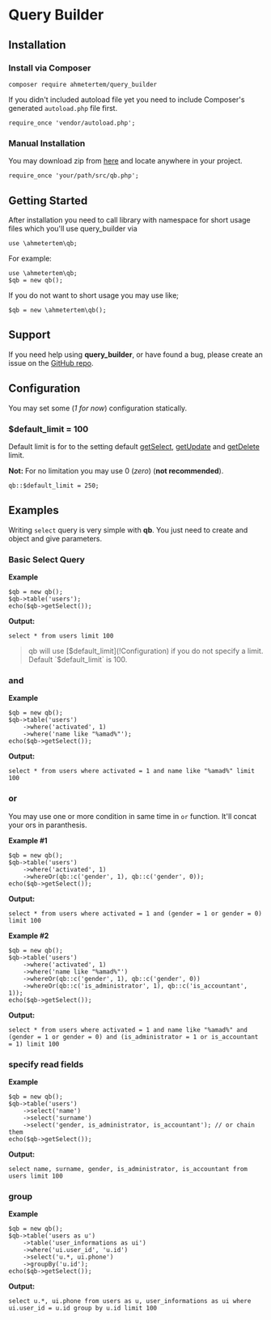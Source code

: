 # Query Builder

## Installation

### Install via Composer

```
composer require ahmetertem/query_builder
```

If you didn't included autoload file yet you need to include Composer's generated `autoload.php` file first.

```
require_once 'vendor/autoload.php';
```

### Manual Installation

You may download zip from [here](https://github.com/ahmetertem/query_builder/archive/master.zip) and locate anywhere in your project.
```
require_once 'your/path/src/qb.php';
```

## Getting Started
After installation you need to call library with namespace for short usage files which you'll use query_builder via

```
use \ahmetertem\qb;
```

For example:

```
use \ahmetertem\qb;
$qb = new qb();
```

If you do not want to short usage you may use like;

```
$qb = new \ahmetertem\qb();
```

## Support

If you need help using **query_builder**, or have found a bug, please create an issue on the <a href="https://github.com/ahmetertem/query_builder/issues">GitHub repo</a>.


## Configuration

You may set some (*1 for now*) configuration statically.


### $default_limit = 100 ###

Default limit is for to the setting default [getSelect](!Index/getSelect), [getUpdate](!Index/getUpdate) and [getDelete](!Index/getDelete) limit.

**Not:** For no limitation you may use 0 (*zero*) (**not recommended**).

```
qb::$default_limit = 250;
```

## Examples
Writing `select` query is very simple with **qb**. You just need to create and object and give parameters.

### Basic Select Query

**Example**

```
$qb = new qb();
$qb->table('users');
echo($qb->getSelect());
```

**Output:**

```
select * from users limit 100
```

> qb will use [$default_limit](!Configuration) if you do not specify a limit. Default `$default_limit` is 100.

### and

**Example**

```
$qb = new qb();
$qb->table('users')
	->where('activated', 1)
	->where('name like "%amad%"');
echo($qb->getSelect());
```

**Output:**

```
select * from users where activated = 1 and name like "%amad%" limit 100
```


### or

You may use one or more condition in same time in `or` function. It'll concat your ors in paranthesis.

**Example #1**

```
$qb = new qb();
$qb->table('users')
	->where('activated', 1)
	->whereOr(qb::c('gender', 1), qb::c('gender', 0));
echo($qb->getSelect());
```

**Output:**

```
select * from users where activated = 1 and (gender = 1 or gender = 0) limit 100
```



**Example #2**

```
$qb = new qb();
$qb->table('users')
	->where('activated', 1)
	->where('name like "%amad%"')
	->whereOr(qb::c('gender', 1), qb::c('gender', 0))
	->whereOr(qb::c('is_administrator', 1), qb::c('is_accountant', 1));
echo($qb->getSelect());
```

**Output:**

```
select * from users where activated = 1 and name like "%amad%" and (gender = 1 or gender = 0) and (is_administrator = 1 or is_accountant = 1) limit 100
```

### specify read fields

**Example**

```
$qb = new qb();
$qb->table('users')
	->select('name')
	->select('surname')
	->select('gender, is_administrator, is_accountant'); // or chain them
echo($qb->getSelect());
```

**Output:**

```
select name, surname, gender, is_administrator, is_accountant from users limit 100
```

### group

**Example**

```
$qb = new qb();
$qb->table('users as u')
	->table('user_informations as ui')
	->where('ui.user_id', 'u.id')
	->select('u.*, ui.phone')
	->groupBy('u.id');
echo($qb->getSelect());
```

**Output:**

```
select u.*, ui.phone from users as u, user_informations as ui where ui.user_id = u.id group by u.id limit 100
```

